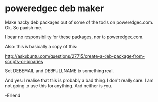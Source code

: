 poweredgec deb maker
====================

Make hacky deb packages out of some of the tools on poweredgec.com.
Ok. So punish me.

I bear no responsibility for these packages, nor to poweredgec.com.

Also: this is basically a copy of this:

  http://askubuntu.com/questions/27715/create-a-deb-package-from-scripts-or-binaries

Set DEBEMAIL and DEBFULLNAME to something real. 

And yes: I realise that this is probably a bad thing. I don't really care.
I am not going to use this for anything. And neither is you.


-Erlend
